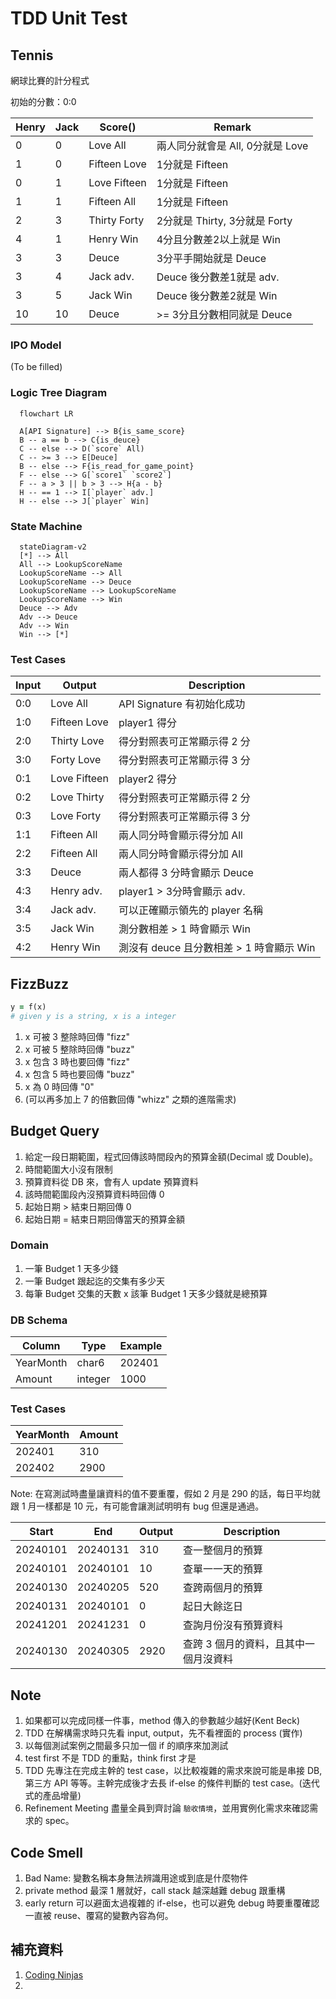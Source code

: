 # TDD Unit Test

## Tennis

網球比賽的計分程式

初始的分數：0:0

Henry | Jack | Score() | Remark
--- | --- | --- | ---
0 | 0 | Love All | 兩人同分就會是 All, 0分就是 Love
1 | 0 | Fifteen Love | 1分就是 Fifteen
0 | 1 | Love Fifteen | 1分就是 Fifteen
1 | 1 | Fifteen All | 1分就是 Fifteen
2 | 3 | Thirty Forty | 2分就是 Thirty, 3分就是 Forty
4 | 1 | Henry Win | 4分且分數差2以上就是 Win
3 | 3 | Deuce | 3分平手開始就是 Deuce
3 | 4 | Jack adv. | Deuce 後分數差1就是 adv.
3 | 5 | Jack Win | Deuce 後分數差2就是 Win
10 | 10 | Deuce | >= 3分且分數相同就是 Deuce

### IPO Model

(To be filled)

### Logic Tree Diagram

```mermaid
  flowchart LR

  A[API Signature] --> B{is_same_score}
  B -- a == b --> C{is_deuce}
  C -- else --> D(`score` All)
  C -- >= 3 --> E[Deuce]
  B -- else --> F{is_read_for_game_point}
  F -- else --> G[`score1` `score2`]
  F -- a > 3 || b > 3 --> H{a - b}
  H -- == 1 --> I[`player` adv.]
  H -- else --> J[`player` Win]
```

### State Machine

```mermaid
  stateDiagram-v2
  [*] --> All
  All --> LookupScoreName
  LookupScoreName --> All
  LookupScoreName --> Deuce
  LookupScoreName --> LookupScoreName
  LookupScoreName --> Win
  Deuce --> Adv
  Adv --> Deuce
  Adv --> Win
  Win --> [*]
```

### Test Cases

| Input | Output | Description |
| --- | --- | --- |
| 0:0 | Love All | API Signature 有初始化成功 |
| 1:0 | Fifteen Love | player1 得分 |
| 2:0 | Thirty Love | 得分對照表可正常顯示得 2 分 |
| 3:0 | Forty Love | 得分對照表可正常顯示得 3 分 |
| 0:1 | Love Fifteen | player2 得分 |
| 0:2 | Love Thirty | 得分對照表可正常顯示得 2 分 |
| 0:3 | Love Forty | 得分對照表可正常顯示得 3 分 |
| 1:1 | Fifteen All | 兩人同分時會顯示得分加 All |
| 2:2 | Fifteen All | 兩人同分時會顯示得分加 All |
| 3:3 | Deuce | 兩人都得 3 分時會顯示 Deuce |
| 4:3 | Henry adv. | player1 > 3分時會顯示 adv. |
| 3:4 | Jack adv. | 可以正確顯示領先的 player 名稱 |
| 3:5 | Jack Win | 測分數相差 > 1 時會顯示 Win |
| 4:2 | Henry Win | 測沒有 deuce 且分數相差 > 1 時會顯示 Win |

## FizzBuzz

```ruby
y = f(x)
# given y is a string, x is a integer
```

1. x 可被 3 整除時回傳 "fizz"
2. x 可被 5 整除時回傳 "buzz"
3. x 包含 3 時也要回傳 "fizz"
4. x 包含 5 時也要回傳 "buzz"
5. x 為 0 時回傳 "0"
6. (可以再多加上 7 的倍數回傳 "whizz" 之類的進階需求)

## Budget Query

1. 給定一段日期範圍，程式回傳該時間段內的預算金額(Decimal 或 Double)。
2. 時間範圍大小沒有限制
3. 預算資料從 DB 來，會有人 update 預算資料
4. 該時間範圍段內沒預算資料時回傳 0
5. 起始日期 > 結束日期回傳 0
6. 起始日期 = 結束日期回傳當天的預算金額

### Domain

1. 一筆 Budget 1 天多少錢
2. 一筆 Budget 跟起迄的交集有多少天
3. 每筆 Budget 交集的天數 x 該筆 Budget 1 天多少錢就是總預算

### DB Schema

| Column | Type | Example |
| --- | --- | --- |
| YearMonth | char6 | 202401 |
| Amount | integer | 1000 |

### Test Cases

| YearMonth | Amount |
| --- | --- |
| 202401 | 310 |
| 202402 | 2900 |

Note: 在寫測試時盡量讓資料的值不要重覆，假如 2 月是 290 的話，每日平均就跟 1 月一樣都是 10 元，有可能會讓測試明明有 bug 但還是通過。

| Start | End | Output | Description |
| --- | --- | --- | --- |
| 20240101 | 20240131 | 310 | 查一整個月的預算 |
| 20240101 | 20240101 | 10 | 查單一一天的預算 |
| 20240130 | 20240205 | 520 | 查跨兩個月的預算 |
| 20240131 | 20240101 | 0 | 起日大餘迄日 |
| 20241201 | 20241231 | 0 | 查詢月份沒有預算資料 |
| 20240130 | 20240305 | 2920 | 查跨 3 個月的資料，且其中一個月沒資料 |

## Note

1. 如果都可以完成同樣一件事，method 傳入的參數越少越好(Kent Beck)
2. TDD 在解構需求時只先看 input, output，先不看裡面的 process (實作)
3. 以每個測試案例之間最多只加一個 if 的順序來加測試
4. test first 不是 TDD 的重點，think first 才是
5. TDD 先專注在完成主幹的 test case，以比較複雜的需求來說可能是串接 DB, 第三方 API 等等。主幹完成後才去長 if-else 的條件判斷的 test case。(迭代式的產品增量)
6. Refinement Meeting 盡量全員到齊討論 `驗收情境`，並用實例化需求來確認需求的 spec。

## Code Smell

1. Bad Name: 變數名稱本身無法辨識用途或到底是什麼物件
2. private method 最深 1 層就好，call stack 越深越難 debug 跟重構
3. early return 可以避面太過複雜的 if-else，也可以避免 debug 時要重覆確認一直被 reuse、覆寫的變數內容為何。


## 補充資料

1. [Coding Ninjas](https://www.codingninjas.com/)
2.

